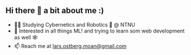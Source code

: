 ## Hi there 👋 a bit about me :)
- 👨‍🎓 Studying Cybernetics and Robotics 🤖 @ NTNU
- 👀 Interested in all things ML! and trying to learn som web development as well 🕸️
- 📫 Reach me at lars.ostberg.moan@gmail.com
